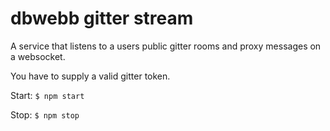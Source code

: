 # dbwebb gitter stream

A service that listens to a users public gitter rooms and proxy messages on a websocket.

You have to supply a valid gitter token.

Start:
`$ npm start`

Stop:
`$ npm stop`
